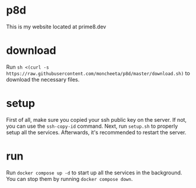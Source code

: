 # p8d

This is my website located at prime8.dev

# download

Run `sh <(curl -s https://raw.githubusercontent.com/moncheeta/p8d/master/download.sh)` to download the necessary files.

# setup

First of all, make sure you copied your ssh public key on the server. If not, you can use the `ssh-copy-id` command. Next, run `setup.sh` to properly setup all the services. Afterwards, it's recommended to restart the server.

# run

Run `docker compose up -d` to start up all the services in the background. You can stop them by running `docker compose down`.
